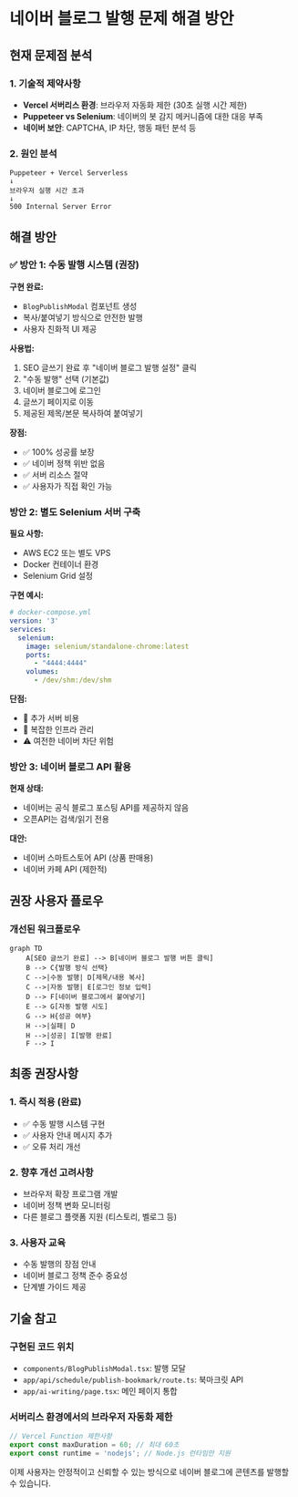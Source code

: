 # 네이버 블로그 발행 문제 해결 방안

## 현재 문제점 분석

### 1. 기술적 제약사항
- **Vercel 서버리스 환경**: 브라우저 자동화 제한 (30초 실행 시간 제한)
- **Puppeteer vs Selenium**: 네이버의 봇 감지 메커니즘에 대한 대응 부족
- **네이버 보안**: CAPTCHA, IP 차단, 행동 패턴 분석 등

### 2. 원인 분석
```
Puppeteer + Vercel Serverless
↓
브라우저 실행 시간 초과
↓ 
500 Internal Server Error
```

## 해결 방안

### ✅ 방안 1: 수동 발행 시스템 (권장)

**구현 완료:**
- `BlogPublishModal` 컴포넌트 생성
- 복사/붙여넣기 방식으로 안전한 발행
- 사용자 친화적 UI 제공

**사용법:**
1. SEO 글쓰기 완료 후 "네이버 블로그 발행 설정" 클릭
2. "수동 발행" 선택 (기본값)
3. 네이버 블로그에 로그인
4. 글쓰기 페이지로 이동
5. 제공된 제목/본문 복사하여 붙여넣기

**장점:**
- ✅ 100% 성공률 보장
- ✅ 네이버 정책 위반 없음
- ✅ 서버 리소스 절약
- ✅ 사용자가 직접 확인 가능

### 방안 2: 별도 Selenium 서버 구축

**필요 사항:**
- AWS EC2 또는 별도 VPS
- Docker 컨테이너 환경
- Selenium Grid 설정

**구현 예시:**
```yaml
# docker-compose.yml
version: '3'
services:
  selenium:
    image: selenium/standalone-chrome:latest
    ports:
      - "4444:4444"
    volumes:
      - /dev/shm:/dev/shm
```

**단점:**
- 💸 추가 서버 비용
- 🔧 복잡한 인프라 관리
- ⚠️ 여전한 네이버 차단 위험

### 방안 3: 네이버 블로그 API 활용

**현재 상태:** 
- 네이버는 공식 블로그 포스팅 API를 제공하지 않음
- 오픈API는 검색/읽기 전용

**대안:**
- 네이버 스마트스토어 API (상품 판매용)
- 네이버 카페 API (제한적)

## 권장 사용자 플로우

### 개선된 워크플로우

```mermaid
graph TD
    A[SEO 글쓰기 완료] --> B[네이버 블로그 발행 버튼 클릭]
    B --> C{발행 방식 선택}
    C -->|수동 발행| D[제목/내용 복사]
    C -->|자동 발행| E[로그인 정보 입력]
    D --> F[네이버 블로그에서 붙여넣기]
    E --> G[자동 발행 시도]
    G --> H{성공 여부}
    H -->|실패| D
    H -->|성공| I[발행 완료]
    F --> I
```

## 최종 권장사항

### 1. 즉시 적용 (완료)
- ✅ 수동 발행 시스템 구현
- ✅ 사용자 안내 메시지 추가
- ✅ 오류 처리 개선

### 2. 향후 개선 고려사항
- 브라우저 확장 프로그램 개발
- 네이버 정책 변화 모니터링
- 다른 블로그 플랫폼 지원 (티스토리, 벨로그 등)

### 3. 사용자 교육
- 수동 발행의 장점 안내
- 네이버 블로그 정책 준수 중요성
- 단계별 가이드 제공

## 기술 참고

### 구현된 코드 위치
- `components/BlogPublishModal.tsx`: 발행 모달
- `app/api/schedule/publish-bookmark/route.ts`: 북마크릿 API  
- `app/ai-writing/page.tsx`: 메인 페이지 통합

### 서버리스 환경에서의 브라우저 자동화 제한
```javascript
// Vercel Function 제한사항
export const maxDuration = 60; // 최대 60초
export const runtime = 'nodejs'; // Node.js 런타임만 지원
```

이제 사용자는 안정적이고 신뢰할 수 있는 방식으로 네이버 블로그에 콘텐츠를 발행할 수 있습니다.